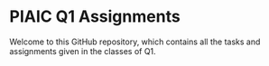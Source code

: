 # PIAIC Q1 Assignments

Welcome to this GitHub repository, which contains all the tasks and assignments given in the classes of Q1.


